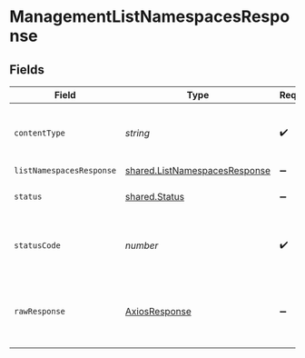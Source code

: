 # ManagementListNamespacesResponse


## Fields

| Field                                                                          | Type                                                                           | Required                                                                       | Description                                                                    |
| ------------------------------------------------------------------------------ | ------------------------------------------------------------------------------ | ------------------------------------------------------------------------------ | ------------------------------------------------------------------------------ |
| `contentType`                                                                  | *string*                                                                       | :heavy_check_mark:                                                             | HTTP response content type for this operation                                  |
| `listNamespacesResponse`                                                       | [shared.ListNamespacesResponse](../../models/shared/listnamespacesresponse.md) | :heavy_minus_sign:                                                             | OK                                                                             |
| `status`                                                                       | [shared.Status](../../models/shared/status.md)                                 | :heavy_minus_sign:                                                             | Default error response                                                         |
| `statusCode`                                                                   | *number*                                                                       | :heavy_check_mark:                                                             | HTTP response status code for this operation                                   |
| `rawResponse`                                                                  | [AxiosResponse](https://axios-http.com/docs/res_schema)                        | :heavy_minus_sign:                                                             | Raw HTTP response; suitable for custom response parsing                        |
